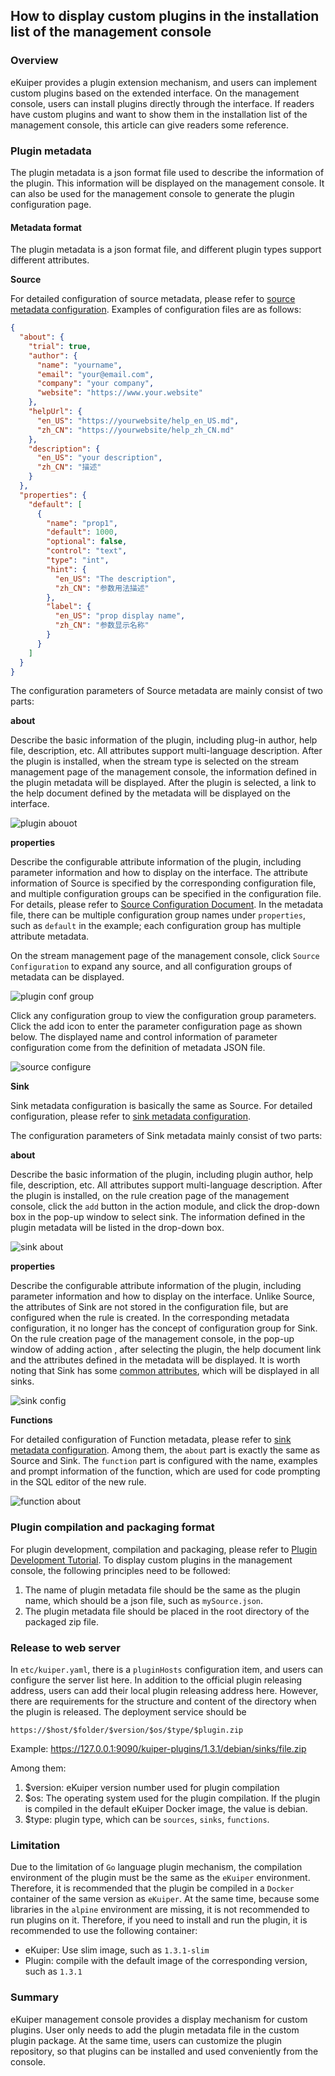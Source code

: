 ## How to display custom plugins in the installation list of the management console

### Overview

eKuiper provides a plugin extension mechanism, and users can implement custom plugins based on the extended interface. On the management console, users can install plugins directly through the interface. If readers have custom plugins and want to show them in the installation list of the management console, this article can give readers some reference.

### Plugin metadata

The plugin metadata is a json format file used to describe the information of the plugin. This information will be displayed on the management console. It can also be used for the management console to generate the plugin configuration page.

#### Metadata format

The plugin metadata is a json format file, and different plugin types support different attributes.

**Source**

For detailed configuration of source metadata, please refer to [source metadata configuration](../../extension/native/develop/overview.md#source-metadata-file-format). Examples of configuration files are as follows:

```json
{
  "about": {
    "trial": true,
    "author": {
      "name": "yourname",
      "email": "your@email.com",
      "company": "your company",
      "website": "https://www.your.website"
    },
    "helpUrl": {
      "en_US": "https://yourwebsite/help_en_US.md",
      "zh_CN": "https://yourwebsite/help_zh_CN.md"
    },
    "description": {
      "en_US": "your description",
      "zh_CN": "描述"
    }
  },
  "properties": {
    "default": [
      {
        "name": "prop1",
        "default": 1000,
        "optional": false,
        "control": "text",
        "type": "int",
        "hint": {
          "en_US": "The description",
          "zh_CN": "参数用法描述"
        },
        "label": {
          "en_US": "prop display name",
          "zh_CN": "参数显示名称"
        }
      }
    ]
  }
}
```

The configuration parameters of Source metadata are mainly consist of two parts:

**about**

Describe the basic information of the plugin, including plug-in author, help file, description, etc. All attributes support multi-language description. After the plugin is installed, when the stream type is selected on the stream management page of the management console, the information defined in the plugin metadata will be displayed. After the plugin is selected, a link to the help document defined by the metadata will be displayed on the interface.

![plugin abouot](resources/source_about.png)

**properties**

Describe the configurable attribute information of the plugin, including parameter information and how to display on the interface. The attribute information of Source is specified by the corresponding configuration file, and multiple configuration groups can be specified in the configuration file. For details, please refer to [Source Configuration Document](../../extension/native/develop/source.md#Deal-with-configuration). In the metadata file, there can be multiple configuration group names under `properties`, such as `default` in the example; each configuration group has multiple attribute metadata.

On the stream management page of the management console, click `Source Configuration` to expand any source, and all configuration groups of metadata can be displayed.

![plugin conf group](resources/source_confkey.png)

Click any configuration group to view the configuration group parameters. Click the add icon to enter the parameter configuration page as shown below. The displayed name and control information of parameter configuration come from the definition of metadata JSON file.

![source configure](resources/source_conf.png)

**Sink**

Sink metadata configuration is basically the same as Source. For detailed configuration, please refer to [sink metadata configuration](../../extension/native/develop/overview.md#sink-metadata-file-format).

The configuration parameters of Sink metadata mainly consist of two parts:

**about**

Describe the basic information of the plugin, including plugin author, help file, description, etc. All attributes support multi-language description. After the plugin is installed, on the rule creation page of the management console, click the `add` button in the action module, and click the drop-down box in the pop-up window to select sink. The information defined in the plugin metadata will be listed in the drop-down box.

![sink about](resources/sink_about.png)

**properties**

Describe the configurable attribute information of the plugin, including parameter information and how to display on the interface. Unlike Source, the attributes of Sink are not stored in the configuration file, but are configured when the rule is created. In the corresponding metadata configuration, it no longer has the concept of configuration group for Sink. On the rule creation page of the management console, in the pop-up window of adding action , after selecting the plugin, the help document link and the attributes defined in the metadata will be displayed. It is worth noting that Sink has some [common attributes](../../rules/overview.md#sinksactions), which will be displayed in all sinks.

![sink config](resources/sink_conf.png)

**Functions**

For detailed configuration of Function metadata, please refer to [sink metadata configuration](../../extension/native/develop/overview.md#functions-metadata-file-format). Among them, the `about` part is exactly the same as Source and Sink. The `function` part is configured with the name, examples and prompt information of the function, which are used for code prompting in the SQL editor of the new rule.

![function about](resources/function_about.png)

### Plugin compilation and packaging format

For plugin development, compilation and packaging, please refer to [Plugin Development Tutorial](../../extension/native/develop/plugins_tutorial.md). To display custom plugins in the management console, the following principles need to be followed:

1. The name of plugin metadata file should be the same as the plugin name, which should be a json file, such as `mySource.json`.
2. The plugin metadata file should be placed in the root directory of the packaged zip file.

### Release to web server

In `etc/kuiper.yaml`, there is a `pluginHosts` configuration item, and users can configure the server list here. In addition to the official plugin releasing address, users can add their local plugin releasing address here. However, there are requirements for the structure and content of the directory when the plugin is released. The deployment service should be

```
https://$host/$folder/$version/$os/$type/$plugin.zip
```

Example:  https://127.0.0.1:9090/kuiper-plugins/1.3.1/debian/sinks/file.zip

Among them:

1. $version: eKuiper version number used for plugin compilation
2. $os: The operating system used for the plugin compilation. If the plugin is compiled in the default eKuiper Docker image, the value is debian.
3. $type: plugin type, which can be `sources`, `sinks`, `functions`.


### Limitation

Due to the limitation of `Go` language plugin mechanism, the compilation environment of the plugin must be the same as the `eKuiper` environment. Therefore, it is recommended that the plugin be compiled in a `Docker` container of the same version as `eKuiper`. At the same time, because some libraries in the `alpine` environment are missing, it is not recommended to run plugins on it. Therefore, if you need to install and run the plugin, it is recommended to use the following container:

- eKuiper: Use slim image, such as `1.3.1-slim`
- Plugin: compile with the default image of the corresponding version, such as `1.3.1`

### Summary

eKuiper management console provides a display mechanism for custom plugins. User only needs to add the plugin metadata file in the custom plugin package. At the same time, users can customize the plugin  repository, so that plugins can be installed and used conveniently from the console.